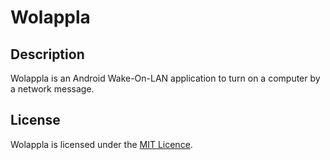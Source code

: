 Wolappla
========

Description
-----------

Wolappla is an Android Wake-On-LAN application to turn on a computer by a network message.

License
-------

Wolappla is licensed under the [MIT Licence](https://github.com/nerro/wolappla/blob/master/LICENSE).
